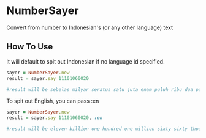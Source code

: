 # NumberSayer
Convert from number to Indonesian's (or any other language) text

## How To Use ##

It will default to spit out Indonesian if no language id specified.

``` ruby
sayer = NumberSayer.new
result = sayer.say 11101060020

#result will be sebelas milyar seratus satu juta enam puluh ribu dua puluh
```
To spit out English, you can pass :en

``` ruby
sayer = NumberSayer.new
result = sayer.say 11101060020, :en

#result will be eleven billion one hundred one million sixty sixty thousand twenty
```

